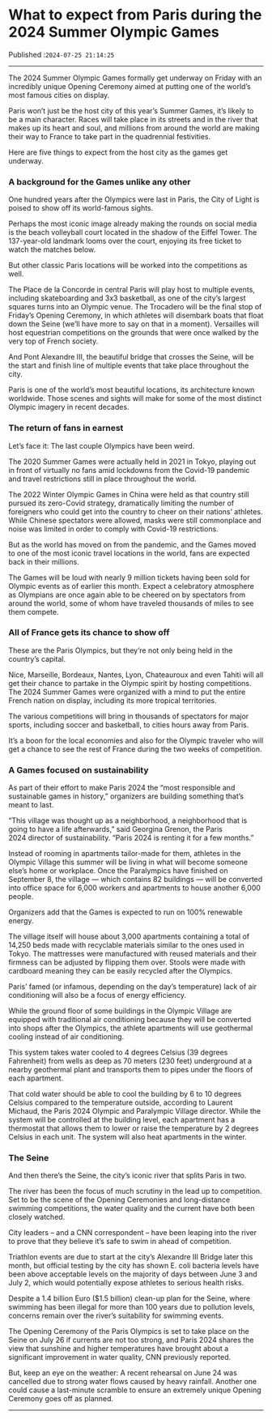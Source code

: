 # What to expect from Paris during the 2024 Summer Olympic Games

Published :`2024-07-25 21:14:25`

---

The 2024 Summer Olympic Games formally get underway on Friday with an incredibly unique Opening Ceremony aimed at putting one of the world’s most famous cities on display.

Paris won’t just be the host city of this year’s Summer Games, it’s likely to be a main character. Races will take place in its streets and in the river that makes up its heart and soul, and millions from around the world are making their way to France to take part in the quadrennial festivities.

Here are five things to expect from the host city as the games get underway.

### A background for the Games unlike any other

One hundred years after the Olympics were last in Paris, the City of Light is poised to show off its world-famous sights.

Perhaps the most iconic image already making the rounds on social media is the beach volleyball court located in the shadow of the Eiffel Tower. The 137-year-old landmark looms over the court, enjoying its free ticket to watch the matches below.

But other classic Paris locations will be worked into the competitions as well.

The Place de la Concorde in central Paris will play host to multiple events, including skateboarding and 3x3 basketball, as one of the city’s largest squares turns into an Olympic venue. The Trocadero will be the final stop of Friday’s Opening Ceremony, in which athletes will disembark boats that float down the Seine (we’ll have more to say on that in a moment). Versailles will host equestrian competitions on the grounds that were once walked by the very top of French society.

And Pont Alexandre III, the beautiful bridge that crosses the Seine, will be the start and finish line of multiple events that take place throughout the city.

Paris is one of the world’s most beautiful locations, its architecture known worldwide. Those scenes and sights will make for some of the most distinct Olympic imagery in recent decades.

### The return of fans in earnest

Let’s face it: The last couple Olympics have been weird.

The 2020 Summer Games were actually held in 2021 in Tokyo, playing out in front of virtually no fans amid lockdowns from the Covid-19 pandemic and travel restrictions still in place throughout the world.

The 2022 Winter Olympic Games in China were held as that country still pursued its zero-Covid strategy, dramatically limiting the number of foreigners who could get into the country to cheer on their nations’ athletes. While Chinese spectators were allowed, masks were still commonplace and noise was limited in order to comply with Covid-19 restrictions.

But as the world has moved on from the pandemic, and the Games moved to one of the most iconic travel locations in the world, fans are expected back in their millions.

The Games will be loud with nearly 9 million tickets having been sold for Olympic events as of earlier this month. Expect a celebratory atmosphere as Olympians are once again able to be cheered on by spectators from around the world, some of whom have traveled thousands of miles to see them compete.

### All of France gets its chance to show off

These are the Paris Olympics, but they’re not only being held in the country’s capital.

Nice, Marseille, Bordeaux, Nantes, Lyon, Chateauroux and even Tahiti will all get their chance to partake in the Olympic spirit by hosting competitions. The 2024 Summer Games were organized with a mind to put the entire French nation on display, including its more tropical territories.

The various competitions will bring in thousands of spectators for major sports, including soccer and basketball, to cities hours away from Paris.

It’s a boon for the local economies and also for the Olympic traveler who will get a chance to see the rest of France during the two weeks of competition.

### A Games focused on sustainability

As part of their effort to make Paris 2024 the “most responsible and sustainable games in history,” organizers are building something that’s meant to last.

“This village was thought up as a neighborhood, a neighborhood that is going to have a life afterwards,” said Georgina Grenon, the Paris 2024 director of sustainability. “Paris 2024 is renting it for a few months.”

Instead of rooming in apartments tailor-made for them, athletes in the Olympic Village this summer will be living in what will become someone else’s home or workplace. Once the Paralympics have finished on September 8, the village — which contains 82 buildings — will be converted into office space for 6,000 workers and apartments to house another 6,000 people.

Organizers add that the Games is expected to run on 100% renewable energy.

The village itself will house about 3,000 apartments containing a total of 14,250 beds made with recyclable materials similar to the ones used in Tokyo. The mattresses were manufactured with reused materials and their firmness can be adjusted by flipping them over. Stools were made with cardboard meaning they can be easily recycled after the Olympics.

Paris’ famed (or infamous, depending on the day’s temperature) lack of air conditioning will also be a focus of energy efficiency.

While the ground floor of some buildings in the Olympic Village are equipped with traditional air conditioning because they will be converted into shops after the Olympics, the athlete apartments will use geothermal cooling instead of air conditioning.

This system takes water cooled to 4 degrees Celsius (39 degrees Fahrenheit) from wells as deep as 70 meters (230 feet) underground at a nearby geothermal plant and transports them to pipes under the floors of each apartment.

That cold water should be able to cool the building by 6 to 10 degrees Celsius compared to the temperature outside, according to Laurent Michaud, the Paris 2024 Olympic and Paralympic Village director. While the system will be controlled at the building level, each apartment has a thermostat that allows them to lower or raise the temperature by 2 degrees Celsius in each unit. The system will also heat apartments in the winter.

### The Seine

And then there’s the Seine, the city’s iconic river that splits Paris in two.

The river has been the focus of much scrutiny in the lead up to competition. Set to be the scene of the Opening Ceremonies and long-distance swimming competitions, the water quality and the current have both been closely watched.

City leaders – and a CNN correspondent – have been leaping into the river to prove that they believe it’s safe to swim in ahead of competition.

Triathlon events are due to start at the city’s Alexandre III Bridge later this month, but official testing by the city has shown E. coli bacteria levels have been above acceptable levels on the majority of days between June 3 and July 2, which would potentially expose athletes to serious health risks.

Despite a 1.4 billion Euro ($1.5 billion) clean-up plan for the Seine, where swimming has been illegal for more than 100 years due to pollution levels, concerns remain over the river’s suitability for swimming events.

The Opening Ceremony of the Paris Olympics is set to take place on the Seine on July 26 if currents are not too strong, and Paris 2024 shares the view that sunshine and higher temperatures have brought about a significant improvement in water quality, CNN previously reported.

But, keep an eye on the weather: A recent rehearsal on June 24 was cancelled due to strong water flows caused by heavy rainfall. Another one could cause a last-minute scramble to ensure an extremely unique Opening Ceremony goes off as planned.

---

